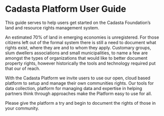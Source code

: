 # Cadasta Platform User Guide

This guide serves to help users get started on the Cadasta Foundation’s land and resource rights management system.

An estimated 70% of land in emerging economies is unregistered. For those citizens left out of the formal system there is still a need to document what rights exist, where they are and to whom they apply. Customary groups, slum dwellers associations and small municipalities, to name a few are amongst the types of organizations that would like to better document property rights, however historically the tools and technology required put that our of reach.

With the Cadasta Platform we invite users to use our open, cloud based platform to setup and manage their own communities rights. Our tools for data collection, platform for managing data and expertise in helping partners think through approaches make the Platform easy to use for all.

Please give the platform a try and begin to document the rights of those in your community.

